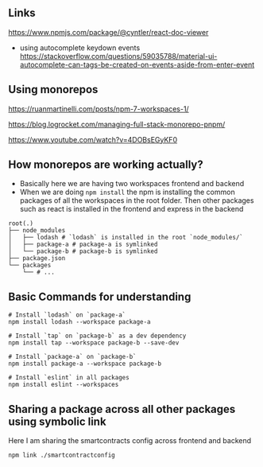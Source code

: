 ## Links

https://www.npmjs.com/package/@cyntler/react-doc-viewer

- using autocomplete keydown events
https://stackoverflow.com/questions/59035788/material-ui-autocomplete-can-tags-be-created-on-events-aside-from-enter-event

## Using monorepos

https://ruanmartinelli.com/posts/npm-7-workspaces-1/

https://blog.logrocket.com/managing-full-stack-monorepo-pnpm/

https://www.youtube.com/watch?v=4DOBsEGyKF0
## How monorepos are working actually?

- Basically here we are having two workspaces frontend and backend
- When we are doing `npm install` the npm is installing the common packages of all the workspaces in the root folder. Then other packages such as react is installed in the frontend and express in the backend

```
root(.)
├── node_modules
│   ├── lodash # `lodash` is installed in the root `node_modules/`
│   ├── package-a # package-a is symlinked
│   └── package-b # package-b is symlinked
├── package.json
└── packages
    └── # ...
```

## Basic Commands for understanding

```
# Install `lodash` on `package-a`
npm install lodash --workspace package-a

# Install `tap` on `package-b` as a dev dependency
npm install tap --workspace package-b --save-dev

# Install `package-a` on `package-b`
npm install package-a --workspace package-b

# Install `eslint` in all packages
npm install eslint --workspaces
```
## Sharing a package across all other packages using symbolic link
Here I am sharing the smartcontracts config across frontend and backend
```
npm link ./smartcontractconfig
```
